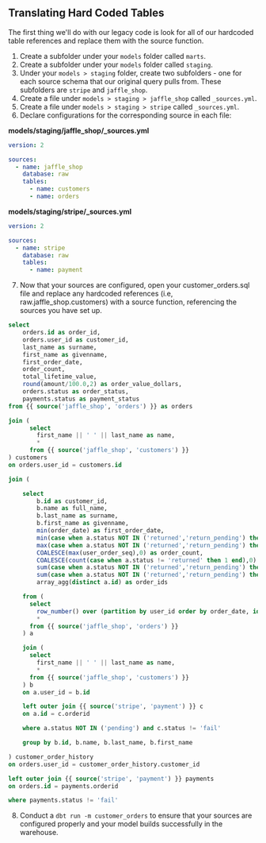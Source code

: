 ## Translating Hard Coded Tables

The first thing we'll do with our legacy code is look for all of our hardcoded table references and replace them with the source function.

1. Create a subfolder under your `models` folder called `marts`.
2. Create a subfolder under your `models` folder called `staging`.
3. Under your `models > staging` folder, create two subfolders - one for each source schema that our original query pulls from.  These subfolders are `stripe` and `jaffle_shop`.
4. Create a file under `models > staging > jaffle_shop` called `_sources.yml`.
5. Create a file under `models > staging > stripe` called `_sources.yml`.
6. Declare configurations for the corresponding source in each file:

**models/staging/jaffle_shop/_sources.yml**
```yaml
version: 2

sources:
  - name: jaffle_shop
    database: raw
    tables:
      - name: customers
      - name: orders
```
**models/staging/stripe/_sources.yml**
```yaml
version: 2

sources:
  - name: stripe
    database: raw
    tables:
      - name: payment

```
7. Now that your sources are configured, open your customer_orders.sql file and replace any hardcoded references (i.e, raw.jaffle_shop.customers) with a source function, referencing the sources you have set up.
```sql
select 
    orders.id as order_id,
    orders.user_id as customer_id,
    last_name as surname,
    first_name as givenname,
    first_order_date,
    order_count,
    total_lifetime_value,
    round(amount/100.0,2) as order_value_dollars,
    orders.status as order_status,
    payments.status as payment_status
from {{ source('jaffle_shop', 'orders') }} as orders

join (
      select 
        first_name || ' ' || last_name as name, 
        * 
      from {{ source('jaffle_shop', 'customers') }}
) customers
on orders.user_id = customers.id

join (

    select 
        b.id as customer_id,
        b.name as full_name,
        b.last_name as surname,
        b.first_name as givenname,
        min(order_date) as first_order_date,
        min(case when a.status NOT IN ('returned','return_pending') then order_date end) as first_non_returned_order_date,
        max(case when a.status NOT IN ('returned','return_pending') then order_date end) as most_recent_non_returned_order_date,
        COALESCE(max(user_order_seq),0) as order_count,
        COALESCE(count(case when a.status != 'returned' then 1 end),0) as non_returned_order_count,
        sum(case when a.status NOT IN ('returned','return_pending') then ROUND(c.amount/100.0,2) else 0 end) as total_lifetime_value,
        sum(case when a.status NOT IN ('returned','return_pending') then ROUND(c.amount/100.0,2) else 0 end)/NULLIF(count(case when a.status NOT IN ('returned','return_pending') then 1 end),0) as avg_non_returned_order_value,
        array_agg(distinct a.id) as order_ids

    from (
      select 
        row_number() over (partition by user_id order by order_date, id) as user_order_seq,
        *
      from {{ source('jaffle_shop', 'orders') }}
    ) a

    join ( 
      select 
        first_name || ' ' || last_name as name, 
        * 
      from {{ source('jaffle_shop', 'customers') }}
    ) b
    on a.user_id = b.id

    left outer join {{ source('stripe', 'payment') }} c
    on a.id = c.orderid

    where a.status NOT IN ('pending') and c.status != 'fail'

    group by b.id, b.name, b.last_name, b.first_name

) customer_order_history
on orders.user_id = customer_order_history.customer_id

left outer join {{ source('stripe', 'payment') }} payments
on orders.id = payments.orderid

where payments.status != 'fail'
```
8. Conduct a `dbt run -m customer_orders` to ensure that your sources are configured properly and your model builds successfully in the warehouse.
